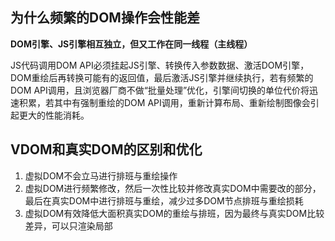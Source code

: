 ## 为什么频繁的DOM操作会性能差

**DOM引擎、JS引擎相互独立，但又工作在同一线程（主线程）**

JS代码调用DOM API必须挂起JS引擎、转换传入参数数据、激活DOM引擎，DOM重绘后再转换可能有的返回值，最后激活JS引擎并继续执行，若有频繁的DOM API调用，且浏览器厂商不做“批量处理”优化，引擎间切换的单位代价将迅速积累，若其中有强制重绘的DOM API调用，重新计算布局、重新绘制图像会引起更大的性能消耗。

## VDOM和真实DOM的区别和优化
1. 虚拟DOM不会立马进行排班与重绘操作
2. 虚拟DOM进行频繁修改，然后一次性比较并修改真实DOM中需要改的部分，最后在真实DOM中进行排班与重绘，减少过多DOM节点排班与重绘损耗
3. 虚拟DOM有效降低大面积真实DOM的重绘与排班，因为最终与真实DOM比较差异，可以只渲染局部